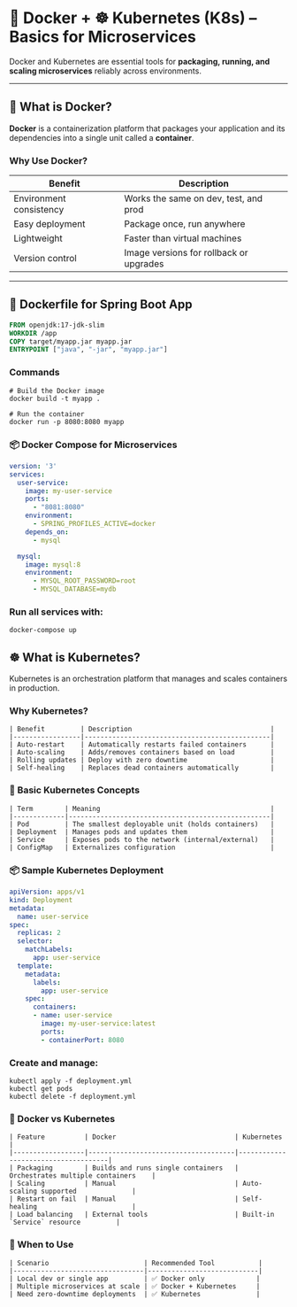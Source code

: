 # 🐳 Docker + ☸️ Kubernetes (K8s) – Basics for Microservices

Docker and Kubernetes are essential tools for **packaging, running, and scaling microservices** reliably across environments.

---

## 🧱 What is Docker?

**Docker** is a containerization platform that packages your application and its dependencies into a single unit called a **container**.

###  Why Use Docker?

| Benefit                | Description                                |
|------------------------|--------------------------------------------|
| Environment consistency| Works the same on dev, test, and prod      |
| Easy deployment        | Package once, run anywhere                 |
| Lightweight            | Faster than virtual machines               |
| Version control        | Image versions for rollback or upgrades    |

---

## 🧪 Dockerfile for Spring Boot App

```Dockerfile
FROM openjdk:17-jdk-slim
WORKDIR /app
COPY target/myapp.jar myapp.jar
ENTRYPOINT ["java", "-jar", "myapp.jar"]
```

###  Commands

```text
# Build the Docker image
docker build -t myapp .

# Run the container
docker run -p 8080:8080 myapp
```

### 📦 Docker Compose for Microservices
```yaml
version: '3'
services:
  user-service:
    image: my-user-service
    ports:
      - "8081:8080"
    environment:
      - SPRING_PROFILES_ACTIVE=docker
    depends_on:
      - mysql

  mysql:
    image: mysql:8
    environment:
      - MYSQL_ROOT_PASSWORD=root
      - MYSQL_DATABASE=mydb
```
###  Run all services with:
```text
docker-compose up
```

## ☸️ What is Kubernetes?

Kubernetes is an orchestration platform that manages and scales containers in production.

###  Why Kubernetes?
```text
| Benefit         | Description                                   |
|-----------------|-----------------------------------------------|
| Auto-restart    | Automatically restarts failed containers      |
| Auto-scaling    | Adds/removes containers based on load         |
| Rolling updates | Deploy with zero downtime                     |
| Self-healing    | Replaces dead containers automatically        |
```
### 🧪 Basic Kubernetes Concepts
```text
| Term        | Meaning                                           |
|-------------|---------------------------------------------------|
| Pod         | The smallest deployable unit (holds containers)   |
| Deployment  | Manages pods and updates them                     |
| Service     | Exposes pods to the network (internal/external)   |
| ConfigMap   | Externalizes configuration                        |

```
### 📦 Sample Kubernetes Deployment
```yaml
apiVersion: apps/v1
kind: Deployment
metadata:
  name: user-service
spec:
  replicas: 2
  selector:
    matchLabels:
      app: user-service
  template:
    metadata:
      labels:
        app: user-service
    spec:
      containers:
      - name: user-service
        image: my-user-service:latest
        ports:
        - containerPort: 8080
```
###  Create and manage:
```text
kubectl apply -f deployment.yml
kubectl get pods
kubectl delete -f deployment.yml
```
### 🔄 Docker vs Kubernetes
```text
| Feature          | Docker                              | Kubernetes                           |
|------------------|-------------------------------------|-------------------------------------|
| Packaging        | Builds and runs single containers   | Orchestrates multiple containers    |
| Scaling          | Manual                              | Auto-scaling supported              |
| Restart on fail  | Manual                              | Self-healing                        |
| Load balancing   | External tools                      | Built-in `Service` resource         |
```
### 🧠 When to Use
```text
| Scenario                        | Recommended Tool           |
|---------------------------------|----------------------------|
| Local dev or single app         | ✅ Docker only             |
| Multiple microservices at scale | ✅ Docker + Kubernetes     |
| Need zero-downtime deployments  | ✅ Kubernetes              |
```